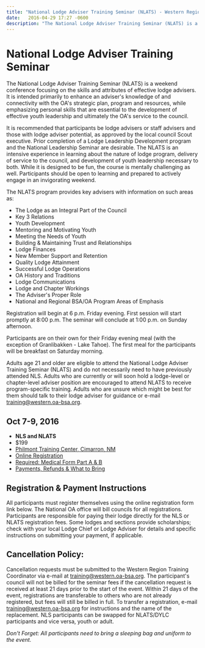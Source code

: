 ```yaml
---
title: "National Lodge Adviser Training Seminar (NLATS) - Western Region, Order of the Arrow, Boy Scouts of America"
date:   2016-04-29 17:27 -0600
description: "The National Lodge Adviser Training Seminar (NLATS) is a weekend conference focusing on the skills and attributes of effective lodge advisers."
---
```


# National Lodge Adviser Training Seminar

The National Lodge Adviser Training Seminar (NLATS) is a weekend conference focusing on the skills and attributes of effective lodge advisers. It is intended primarily to enhance an adviser's knowledge of and connectivity with the OA's strategic plan, program and resources, while emphasizing personal skills that are essential to the development of effective youth leadership and ultimately the OA's service to the council.

It is recommended that participants be lodge advisers or staff advisers and those with lodge adviser potential, as approved by the local council Scout executive. Prior completion of a Lodge Leadership Development program and the National Leadership Seminar are desirable. The NLATS is an intensive experience in learning about the nature of lodge program, delivery of service to the council, and development of youth leadership necessary to both. While it is designed to be fun, the course is mentally challenging as well. Participants should be open to learning and prepared to actively engage in an invigorating weekend.

The NLATS program provides key advisers with information on such areas as:

* The Lodge as an Integral Part of the Council
* Key 3 Relations
* Youth Development
* Mentoring and Motivating Youth
* Meeting the Needs of Youth
* Building &amp; Maintaining Trust and Relationships
* Lodge Finances
* New Member Support and Retention
* Quality Lodge Attainment
* Successful Lodge Operations
* OA History and Traditions
* Lodge Communications
* Lodge and Chapter Workings
* The Adviser's Proper Role
* National and Regional BSA/OA Program Areas of Emphasis

Registration will begin at 6 p.m. Friday evening. First session will start promptly at 8:00 p.m. The seminar will conclude at 1:00 p.m. on Sunday afternoon.

Participants are on their own for their Friday evening meal (with the exception of Granlibakken - Lake Tahoe). The first meal for the participants will be breakfast on Saturday morning.

Adults age 21 and older are eligible to attend the National Lodge Adviser Training Seminar (NLATS) and do not necessarily need to have previously attended NLS. Adults who are currently or will soon hold a lodge-level or chapter-level adviser position are encouraged to attend NLATS to receive program-specific training. Adults who are unsure which might be best for them should talk to their lodge adviser for guidance or e-mail [training@western.oa-bsa.org](mailto:training@western.oa-bsa.org).

## Oct 7-9, 2016

* **NLS and NLATS**
* $199
* [Philmont Training Center, Cimarron, NM](http://www.philmontscoutranch.org/ptc.aspx)
* [Online Registration](https://reservations.scouting.org/profile/form/index.cfm?PKformID=0x502186a79)
* [Required: Medical Form Part A &amp; B](http://www.scouting.org/filestore/HealthSafety/pdf/680-001_AB.pdf)
* [Payments, Refunds &amp; What to Bring](https://reservations.scouting.org/accounts/register123/scouting/nationalevents1/WR_2016_NLS-NLATS-SOS_What_to_Bring.pdf)

## Registration &amp; Payment Instructions

All participants must register themselves using the online registration form link below.  The National OA office will bill councils for all registrations.  Participants are responsible for paying their lodge directly for the NLS or NLATS registration fees.  Some lodges and sections provide scholarships; check with your local Lodge Chief or Lodge Adviser for details and specific instructions on submitting your payment, if applicable.

## Cancellation Policy:

Cancellation requests must be submitted to the Western Region Training Coordinator via e-mail at [training@western.oa-bsa.org](mailto:training@western.oa-bsa.org). The participant's council will not be billed for the seminar fees if the cancellation request is received at least 21 days prior to the start of the event. Within 21 days of the event, registrations are transferable to others who are not already registered, but fees will still be billed in full. To transfer a registration, e-mail [training@western.oa-bsa.org](mailto:training@western.oa-bsa.org) for instructions and the name of the replacement.  NLS participants can be swapped for NLATS/DYLC participants and vice versa, youth or adult.

*Don't Forget: All participants need to bring a sleeping bag and uniform to the event.*